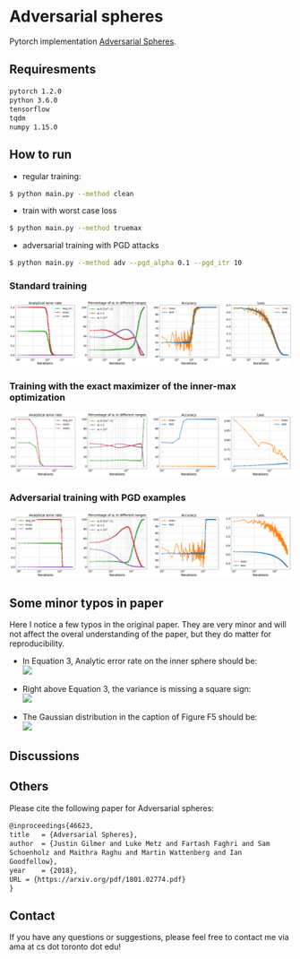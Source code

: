 # Adversarial spheres

Pytorch implementation [Adversarial Spheres][paper-link].

## Requiresments
```
pytorch 1.2.0
python 3.6.0
tensorflow
tqdm
numpy 1.15.0
```

## How to run

* regular training:
```bash
$ python main.py --method clean
```

* train with worst case loss
```bash
$ python main.py --method truemax
```

* adversarial training with PGD attacks
```bash
$ python main.py --method adv --pgd_alpha 0.1 --pgd_itr 10
```

### Standard training
<img src = "images/clean.png">

### Training with the exact maximizer of the inner-max optimization
<img src = "images/truemax.png">

### Adversarial training with PGD examples
<img src = "images/adv_alpha0.1_itr10.png">

## Some minor typos in paper
Here I notice a few typos in the original paper. They are very minor and will not affect the overal understanding of the paper, but they do matter for reproducibility.
- In Equation 3, Analytic error rate on the inner sphere should be: </br>
![](https://latex.codecogs.com/gif.latex?\mathbb{P}_{x&space;\sim&space;S_{0}}\left[\sum_{i=1}^{d}&space;\alpha_{i}&space;x_{i}^{2}>1\right]&space;\approx&space;1-\Phi\left(&space;-&space;\frac{\mu}{\sigma}\right).)

- Right above Equation 3, the variance is missing a square sign: </br>
![](https://latex.codecogs.com/gif.latex?\sigma^2=2&space;\sum_{i=1}^{d}\left(\alpha_{i}-1\right)^{2}.)

- The Gaussian distribution in the caption of Figure F5 should be: </br>
![](https://latex.codecogs.com/gif.latex?N(0,&space;\frac{1}{n}).)


## Discussions

## Others
Please cite the following paper for Adversarial spheres:

```
@inproceedings{46623,
title	= {Adversarial Spheres},
author	= {Justin Gilmer and Luke Metz and Fartash Faghri and Sam Schoenholz and Maithra Raghu and Martin Wattenberg and Ian Goodfellow},
year	= {2018},
URL	= {https://arxiv.org/pdf/1801.02774.pdf}
}
```

## Contact
If you have any questions or suggestions, please feel free to contact me via ama at cs dot toronto dot edu!



[paper-link]: <https://arxiv.org/abs/1801.02774>

